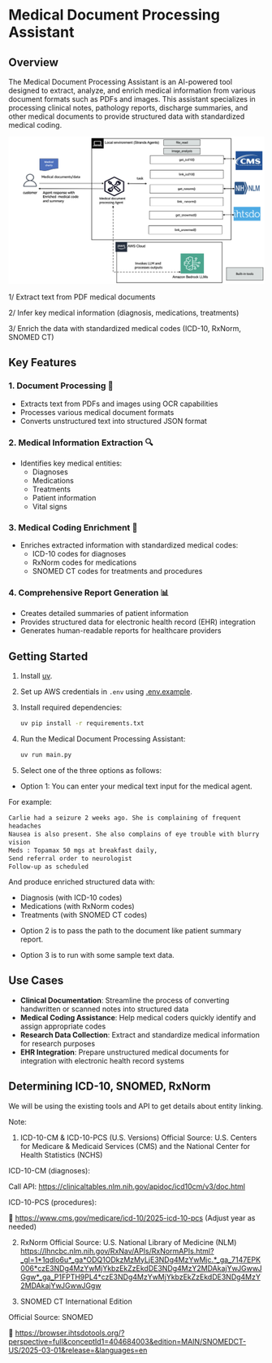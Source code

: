 # Medical Document Processing Assistant

## Overview

The Medical Document Processing Assistant is an AI-powered tool designed to extract, analyze, and enrich medical information from various document formats such as PDFs and images. This assistant specializes in processing clinical notes, pathology reports, discharge summaries, and other medical documents to provide structured data with standardized medical coding.

![architecture](./images/architecture.png)

1/ Extract text from PDF medical documents

2/ Infer key medical information (diagnosis, medications, treatments)

3/ Enrich the data with standardized medical codes (ICD-10, RxNorm, SNOMED CT)

## Key Features

### 1. Document Processing 📄
- Extracts text from PDFs and images using OCR capabilities
- Processes various medical document formats
- Converts unstructured text into structured JSON format

### 2. Medical Information Extraction 🔍
- Identifies key medical entities:
  - Diagnoses
  - Medications
  - Treatments
  - Patient information
  - Vital signs

### 3. Medical Coding Enrichment 🏥
- Enriches extracted information with standardized medical codes:
  - ICD-10 codes for diagnoses
  - RxNorm codes for medications
  - SNOMED CT codes for treatments and procedures

### 4. Comprehensive Report Generation 📊
- Creates detailed summaries of patient information
- Provides structured data for electronic health record (EHR) integration
- Generates human-readable reports for healthcare providers

## Getting Started

1. Install [uv](https://docs.astral.sh/uv/getting-started/installation/).

2. Set up AWS credentials in `.env` using [.env.example](./.env.example).

3. Install required dependencies:
   ```bash
   uv pip install -r requirements.txt
   ```

4. Run the Medical Document Processing Assistant:
   ```bash
   uv run main.py
   ```
5. Select one of the three options as follows: 


* Option 1:   You can enter your medical text input for the medical agent. 

For example:

```
Carlie had a seizure 2 weeks ago. She is complaining of frequent headaches
Nausea is also present. She also complains of eye trouble with blurry vision
Meds : Topamax 50 mgs at breakfast daily,
Send referral order to neurologist
Follow-up as scheduled
```
And produce enriched structured data with:
- Diagnosis (with ICD-10 codes)
- Medications (with RxNorm codes)
- Treatments (with SNOMED CT codes)

* Option 2 is to pass the path to the document like patient summary report. 

* Option 3 is to run with some sample text data.

## Use Cases

- **Clinical Documentation**: Streamline the process of converting handwritten or scanned notes into structured data
- **Medical Coding Assistance**: Help medical coders quickly identify and assign appropriate codes
- **Research Data Collection**: Extract and standardize medical information for research purposes
- **EHR Integration**: Prepare unstructured medical documents for integration with electronic health record systems

## Determining ICD-10, SNOMED, RxNorm

We will be using the existing tools and API to get details about entity linking. 

Note:
1. ICD-10-CM & ICD-10-PCS (U.S. Versions)
Official Source: U.S. Centers for Medicare & Medicaid Services (CMS) and the National Center for Health Statistics (NCHS)

ICD-10-CM (diagnoses):

Call API: https://clinicaltables.nlm.nih.gov/apidoc/icd10cm/v3/doc.html


ICD-10-PCS (procedures):

📍 https://www.cms.gov/medicare/icd-10/2025-icd-10-pcs
(Adjust year as needed)

2. RxNorm
Official Source: U.S. National Library of Medicine (NLM)
https://lhncbc.nlm.nih.gov/RxNav/APIs/RxNormAPIs.html?_gl=1*1qdlo6u*_ga*ODQ1ODkzMzMyLjE3NDg4MzYwMjc.*_ga_7147EPK006*czE3NDg4MzYwMjYkbzEkZzEkdDE3NDg4MzY2MDAkajYwJGwwJGgw*_ga_P1FPTH9PL4*czE3NDg4MzYwMjYkbzEkZzEkdDE3NDg4MzY2MDAkajYwJGwwJGgw

3. SNOMED CT
International Edition

Official Source: SNOMED 

📍 https://browser.ihtsdotools.org/?perspective=full&conceptId1=404684003&edition=MAIN/SNOMEDCT-US/2025-03-01&release=&languages=en

